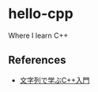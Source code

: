# hello-cpp

Where I learn C++

## References

* [文字列で学ぶC++入門](https://qiita.com/7shi/items/cac7b3e9b90bf91b00cc)
